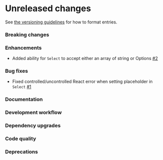 # Unreleased changes

See [the versioning guidelines](VERSIONING.md) for how to format entries.

### Breaking changes

### Enhancements

-   Added ability for `Select` to accept either an array of string or Options [#2](https://github.com/FieldLevel/FieldLevelPlaybook/pull/2)

### Bug fixes

-   Fixed controlled/uncontrolled React error when setting placeholder in `Select` [#1](https://github.com/FieldLevel/FieldLevelPlaybook/pull/1)

### Documentation

### Development workflow

### Dependency upgrades

### Code quality

### Deprecations
